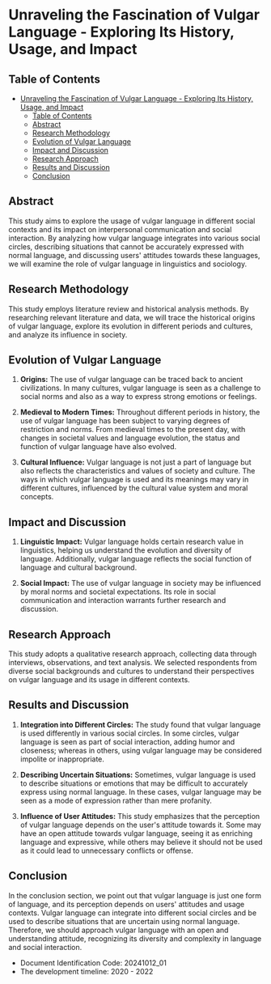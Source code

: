 # Unraveling the Fascination of Vulgar Language - Exploring Its History, Usage, and Impact

## Table of Contents
- [Unraveling the Fascination of Vulgar Language - Exploring Its History, Usage, and Impact](#unraveling-the-fascination-of-vulgar-language---exploring-its-history-usage-and-impact)
  - [Table of Contents](#table-of-contents)
  - [Abstract](#abstract)
  - [Research Methodology](#research-methodology)
  - [Evolution of Vulgar Language](#evolution-of-vulgar-language)
  - [Impact and Discussion](#impact-and-discussion)
  - [Research Approach](#research-approach)
  - [Results and Discussion](#results-and-discussion)
  - [Conclusion](#conclusion)

## Abstract
This study aims to explore the usage of vulgar language in different social contexts and its impact on interpersonal communication and social interaction. By analyzing how vulgar language integrates into various social circles, describing situations that cannot be accurately expressed with normal language, and discussing users' attitudes towards these languages, we will examine the role of vulgar language in linguistics and sociology.

## Research Methodology
This study employs literature review and historical analysis methods. By researching relevant literature and data, we will trace the historical origins of vulgar language, explore its evolution in different periods and cultures, and analyze its influence in society.

## Evolution of Vulgar Language
1. **Origins:** The use of vulgar language can be traced back to ancient civilizations. In many cultures, vulgar language is seen as a challenge to social norms and also as a way to express strong emotions or feelings.

2. **Medieval to Modern Times:** Throughout different periods in history, the use of vulgar language has been subject to varying degrees of restriction and norms. From medieval times to the present day, with changes in societal values and language evolution, the status and function of vulgar language have also evolved.

3. **Cultural Influence:** Vulgar language is not just a part of language but also reflects the characteristics and values of society and culture. The ways in which vulgar language is used and its meanings may vary in different cultures, influenced by the cultural value system and moral concepts.

## Impact and Discussion
1. **Linguistic Impact:** Vulgar language holds certain research value in linguistics, helping us understand the evolution and diversity of language. Additionally, vulgar language reflects the social function of language and cultural background.

2. **Social Impact:** The use of vulgar language in society may be influenced by moral norms and societal expectations. Its role in social communication and interaction warrants further research and discussion.

## Research Approach
This study adopts a qualitative research approach, collecting data through interviews, observations, and text analysis. We selected respondents from diverse social backgrounds and cultures to understand their perspectives on vulgar language and its usage in different contexts.

## Results and Discussion
1. **Integration into Different Circles:** The study found that vulgar language is used differently in various social circles. In some circles, vulgar language is seen as part of social interaction, adding humor and closeness; whereas in others, using vulgar language may be considered impolite or inappropriate.

2. **Describing Uncertain Situations:** Sometimes, vulgar language is used to describe situations or emotions that may be difficult to accurately express using normal language. In these cases, vulgar language may be seen as a mode of expression rather than mere profanity.

3. **Influence of User Attitudes:** This study emphasizes that the perception of vulgar language depends on the user's attitude towards it. Some may have an open attitude towards vulgar language, seeing it as enriching language and expressive, while others may believe it should not be used as it could lead to unnecessary conflicts or offense.

## Conclusion
In the conclusion section, we point out that vulgar language is just one form of language, and its perception depends on users' attitudes and usage contexts. Vulgar language can integrate into different social circles and be used to describe situations that are uncertain using normal language. Therefore, we should approach vulgar language with an open and understanding attitude, recognizing its diversity and complexity in language and social interaction.

- Document Identification Code: 20241012_01
- The development timeline: 2020 - 2022